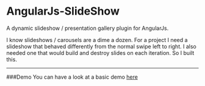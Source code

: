 AngularJs-SlideShow
===================

A dynamic slideshow / presentation gallery plugin for AngularJs.

I know slideshows / carousels are a dime a dozen. For a project I need a slideshow that behaved differently from the normal swipe left to right. I also needed one that would build and destroy slides on each iteration. So I built this.

___

###Demo
You can have a look at a basic demo [here](http://christopher-weir.com/demos/AngularJs-SlideShow/index.html)